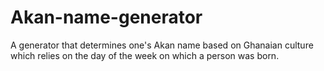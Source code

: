 # Akan-name-generator
A generator that determines  one's Akan name based on Ghanaian culture which relies on the day of the week on which a person was born.
